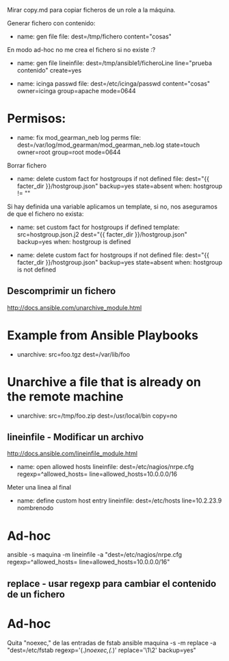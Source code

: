 Mirar copy.md para copiar ficheros de un role a la máquina.

Generar fichero con contenido:

- name: gen file
  file: dest=/tmp/fichero content="cosas"

En modo ad-hoc no me crea el fichero si no existe :?

- name: gen file
  lineinfile: dest=/tmp/ansible1/ficheroLine line="prueba contenido" create=yes

- name: icinga passwd
  file: dest=/etc/icinga/passwd
        content="cosas"
        owner=icinga group=apache mode=0644

# Permisos:
- name: fix mod_gearman_neb log perms
  file: dest=/var/log/mod_gearman/mod_gearman_neb.log state=touch
  owner=root group=root mode=0644


Borrar fichero
- name: delete custom fact for hostgroups if not defined
  file: dest="{{ facter_dir }}/hostgroup.json" backup=yes state=absent
  when: hostgroup != ""


Si hay definida una variable aplicamos un template, si no, nos aseguramos de que el fichero no exista:
- name: set custom fact for hostgroups if defined
  template: src=hostgroup.json.j2 dest="{{ facter_dir }}/hostgroup.json" backup=yes
  when: hostgroup is defined

- name: delete custom fact for hostgroups if not defined
  file: dest="{{ facter_dir }}/hostgroup.json" backup=yes state=absent
  when: hostgroup is not defined



## Descomprimir un fichero ##
http://docs.ansible.com/unarchive_module.html
# Example from Ansible Playbooks
- unarchive: src=foo.tgz dest=/var/lib/foo

# Unarchive a file that is already on the remote machine
- unarchive: src=/tmp/foo.zip dest=/usr/local/bin copy=no



## lineinfile - Modificar un archivo ##
http://docs.ansible.com/lineinfile_module.html

- name: open allowed hosts
  lineinfile: dest=/etc/nagios/nrpe.cfg regexp=^allowed_hosts= line=allowed_hosts=10.0.0.0/16

Meter una linea al final
- name: define custom host entry
  lineinfile: dest=/etc/hosts line=10.2.23.9 nombrenodo


# Ad-hoc
ansible -s maquina -m lineinfile -a "dest=/etc/nagios/nrpe.cfg regexp=^allowed_hosts= line=allowed_hosts=10.0.0.0/16"



## replace - usar regexp para cambiar el contenido de un fichero ##

# Ad-hoc
Quita "noexec," de las entradas de fstab
ansible maquina -s -m replace -a "dest=/etc/fstab regexp='(.*)noexec,(.*)' replace='\1\2' backup=yes"
